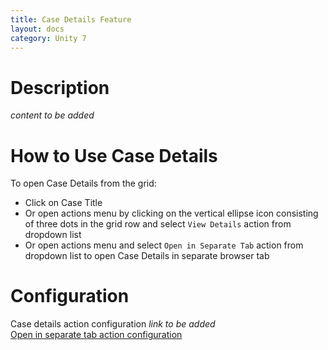 ```yaml
---
title: Case Details Feature
layout: docs
category: Unity 7
---
```

# Description

*content to be added*

# How to Use Case Details

To open Case Details from the grid:

- Click on Case Title
- Or open actions menu by clicking on the vertical ellipse icon consisting of three dots in the grid row and select `View Details` action from dropdown list
- Or open actions menu and select `Open in Separate Tab` action from dropdown list to open Case Details in separate browser tab

# Configuration

Case details action configuration  *link to be added*  
[Open in separate tab action configuration](../../configuration/actions/open-in-separate-tab.md)